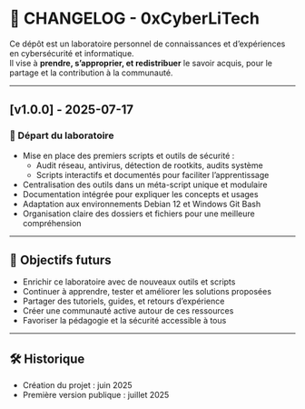 # 📄 CHANGELOG - 0xCyberLiTech

Ce dépôt est un laboratoire personnel de connaissances et d’expériences en cybersécurité et informatique.  
Il vise à **prendre, s’approprier, et redistribuer** le savoir acquis, pour le partage et la contribution à la communauté.

---

## [v1.0.0] - 2025-07-17

### 🚀 Départ du laboratoire

- Mise en place des premiers scripts et outils de sécurité :
  - Audit réseau, antivirus, détection de rootkits, audits système
  - Scripts interactifs et documentés pour faciliter l’apprentissage
- Centralisation des outils dans un méta-script unique et modulaire
- Documentation intégrée pour expliquer les concepts et usages
- Adaptation aux environnements Debian 12 et Windows Git Bash
- Organisation claire des dossiers et fichiers pour une meilleure compréhension

---

## 📌 Objectifs futurs

- Enrichir ce laboratoire avec de nouveaux outils et scripts
- Continuer à apprendre, tester et améliorer les solutions proposées
- Partager des tutoriels, guides, et retours d’expérience
- Créer une communauté active autour de ces ressources
- Favoriser la pédagogie et la sécurité accessible à tous

---

## 🛠 Historique

- Création du projet : juin 2025  
- Première version publique : juillet 2025
